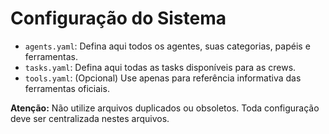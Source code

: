 # Configuração do Sistema

- `agents.yaml`: Defina aqui todos os agentes, suas categorias, papéis e ferramentas.
- `tasks.yaml`: Defina aqui todas as tasks disponíveis para as crews.
- `tools.yaml`: (Opcional) Use apenas para referência informativa das ferramentas oficiais.

**Atenção:** Não utilize arquivos duplicados ou obsoletos. Toda configuração deve ser centralizada nestes arquivos.
